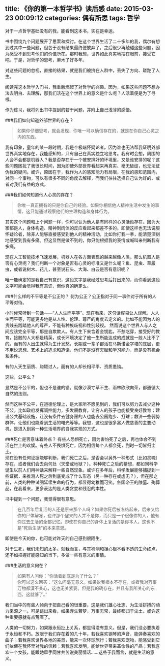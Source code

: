 title: 《你的第一本哲学书》读后感
date: 2015-03-23 00:09:12
categories: 偶有所思
tags: 哲学
---
对于一点哲学基础没有的我，能看到这本书，实在是幸运。  

书中围绕九个问题展开了思索和探讨。在这个世界生活了二十多年的我，偶尔有想到过其中一些问题，但苦于没有结果最终便放弃了，之后很少再触碰这些问题，因为感受不到思考他们的价值所在。那时我想，世界如此真实地摆在眼前，接受它吧。于是，对哲学的思考，麻木了好多年。

对这些问题的忽视，直接的结果，就是我们被挤在人群中，丢失了方向、蹉跎了人生。

阅读完这本哲学入门书，我重新燃起了对哲学的兴趣。因为，如果这些问题不想办法去明白、去理解，那我们活在这个世界上的意义是什么呢？人活着便是为了寻根。

作为练习，我将列出书中提到的若干问题，并附上自己浅薄的感悟。

###我们如何知道外部世界的存在？
>如果你仔细思考，就会发现，你唯一可以确信存在的，就是在你自己心灵之内的东西。  

我有印象，童年的某一段时期，我是个极端怀疑论者。因为谁也无法帮我证明外部世界真实地存在，我能感知的，只有自己在真实独立地思考。我有时会想，周围的人会不会都是机器人？我是否存在于一个被安排好的环境里，又是谁安排的呢？这些问题困扰了我很长时间，因为即使外部世界看起来再真实、毫无破绽，也无法证伪我的疑问。或许，原因在于，我作为人的感知能力有局限，在我的感知范围内，对同一个事物，可以有很多不同的角度去解释，而我们往往选择自己认为好的、或者对我们有益的方式。

###我们如何知道他人心灵的存在？
>你唯一真正拥有的只是你自己的经验。如果你相信他人精神生活中发生的事情，这只能通过观察他们的生理构造和身体行为。

其实这个问题和上个问题一样，你可以认为他人是有同样的心灵活动存在，因为大家都是人，身体构造、精神到肉体的反应看起来都差不多的。即使这样也无法说服怀疑论者，除非人能够直接感受到他人的精神活动，比如你打我一拳，能清楚深刻地感受到我有多痛。但这显然是做不到的，你只能根据我的表情或喊叫来判断我有多痛。

现在人工智能技术飞速发展，机器人在各方面表现的越来越像人类。那么机器人是否有心灵呢？我们判断一个对象是否有心灵的标准又是什么呢？鱼、昆虫、草履虫，或者说树木、花儿，甚至说石头、大海、白云是否有意识呢？

唯一能确定的是我自己有意识，这段文字是我经过思考后打出来的，而你看到这段文字可能会觉得我有意识，但你真的确定么。

###什么样的不平等是不公正的？
何为公正？公正指对于同一事件对于所有的人平等对待。  

小时候常听到一句话——“人人生而平等”。现在看来，这句话容易让人误解。人人生而平等，可能更多地是从人性、伦理、尊严的角度去定义的。比如不能因为人的贵贱去践踏他人的尊严，不能有种族歧视和性别歧视。
然而说这个世界人与人之间应该完全平等，那是自欺欺人。有人生下来含着金钥匙，不愁吃穿，接受好的教育，接触的人大都是精英，成长环境决定了他一生所能达成的成就是一般人比不了的。而有的人出生就得为生计发愁，长期或一辈子都活在马斯诺金字塔的底层，更不用说思想、艺术上的追求和造诣，他们不是没有天赋和学习能力，而是没有机会和条件。  

有的人天生丽质、聪颖过人，而有的人却长相平平、资质愚钝。  

这些，公平么？  

显然是不公平的，但也不是谁的错。就像沙漠寸草不生、雨林欣欣向荣，都遵循大自然的法则。  

然而这种不公平，在道德伦理上，是大家所不愿见到的，我们可以努力去减少这种不公。比如政府发挥调控能力，多发展教育，让穷人的孩子也能接受良好教育；建设公共基础设施，让没有条件去健身房的人也能去公园跑步、打球；救济一些弱势群体，让他们也能看到生活的曙光等等。我想，这也是很多富人做慈善的主要动机，是进入到另一种生活境界的自我实现的方式。

###死亡是否意味着终点？
有些人恐惧死亡，因为害怕死了之后，再也体会不到活在世上的欢娱。有些人不畏惧死亡，因为相信每个人都会死，到时一切皆归尘土。  
现在没有任何证据能够判断，我们死亡之后，是否会以另外一种形式（比如灵魂）存在，或者我们会去向何处（天堂或地狱？）。种种死亡之后的猜想，都如同科学诞生以前人们用神话来解释一些自然现象。或许在多年后，科学发展能够捕捉到一些证据，来推测人死之后到底变成了什么形态（另一种存在或虚无？），但在那之前，人类的种种试图延续生命的行为，都显得幼稚而可笑。各国帝王的陵墓、殉葬品，在我看来，更多表达的是人类贪婪和残忍的本性。

书中提到一个问题，我觉得很有意思。

>在几百年后复活的人还是原来那个人吗？如果你死后被冻结起来，后来又给你的尸体解冻，也许那个醒来的人并不是你，而只是一个很像你的人，他有你过去生活的全部记忆。即使在你自己的身体上复活的是你本人，这也不是"死后生活"的本来意思。

即使是今天的你，也可能对昨天的自己感到很陌生。

对于生死，我们未知的太多。就我而言，与其猜测和担心根本看不透的生命终点，还不如把握好能感知的当下，多做一些有意义的事情。

###生活的意义何在？
>如果有人问你：“你活着到底是为了什么？”  
你可以这么回答：“这么问毫无意义。如果说我根本不存在，或者我对万事万物都漠不关心，这也无关紧要。但是我的确存在，并且有我所关心的东西，这就够了。”

我们当中的有些人倾向于把自己看的很重要，这是我们雄心壮志、为生活拼搏的动力来源之一。可是跳出来看，如果浮生若梦，万事无常，最终都归于尘土，或许这种重要感就有点荒唐了。

人类的一切努力，如果跟永恒扯上关系，都显得没有意义。但是，我们没必要执着于永恒和不朽。放眼于我们存在着的几十年，若我喜欢钢琴的声音，能弹奏喜欢的曲子；若我喜欢世界各地的美景，能来一次环球旅行；若我喜欢宠物，能感受到它们依偎在我怀里对我的信赖；若我喜欢发明，能给世界带来革命性的产品；若我喜欢一个女孩，能跟她牵手同甘共苦说美丽情话……这些于我而言，就是生活的意义。